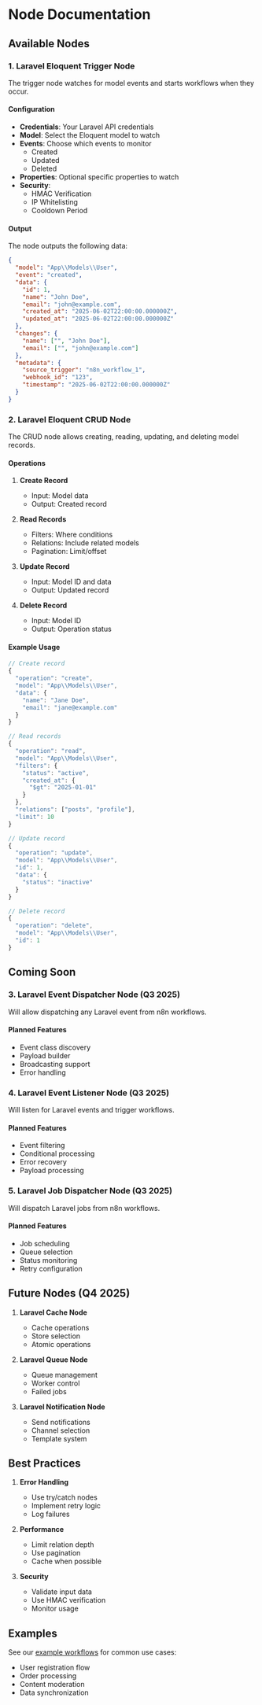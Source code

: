 # Node Documentation

## Available Nodes

### 1. Laravel Eloquent Trigger Node

The trigger node watches for model events and starts workflows when they occur.

#### Configuration

- **Credentials**: Your Laravel API credentials
- **Model**: Select the Eloquent model to watch
- **Events**: Choose which events to monitor
  - Created
  - Updated
  - Deleted
- **Properties**: Optional specific properties to watch
- **Security**:
  - HMAC Verification
  - IP Whitelisting
  - Cooldown Period

#### Output

The node outputs the following data:
```json
{
  "model": "App\\Models\\User",
  "event": "created",
  "data": {
    "id": 1,
    "name": "John Doe",
    "email": "john@example.com",
    "created_at": "2025-06-02T22:00:00.000000Z",
    "updated_at": "2025-06-02T22:00:00.000000Z"
  },
  "changes": {
    "name": ["", "John Doe"],
    "email": ["", "john@example.com"]
  },
  "metadata": {
    "source_trigger": "n8n_workflow_1",
    "webhook_id": "123",
    "timestamp": "2025-06-02T22:00:00.000000Z"
  }
}
```

### 2. Laravel Eloquent CRUD Node

The CRUD node allows creating, reading, updating, and deleting model records.

#### Operations

1. **Create Record**
   - Input: Model data
   - Output: Created record
   
2. **Read Records**
   - Filters: Where conditions
   - Relations: Include related models
   - Pagination: Limit/offset
   
3. **Update Record**
   - Input: Model ID and data
   - Output: Updated record
   
4. **Delete Record**
   - Input: Model ID
   - Output: Operation status

#### Example Usage

```typescript
// Create record
{
  "operation": "create",
  "model": "App\\Models\\User",
  "data": {
    "name": "Jane Doe",
    "email": "jane@example.com"
  }
}

// Read records
{
  "operation": "read",
  "model": "App\\Models\\User",
  "filters": {
    "status": "active",
    "created_at": {
      "$gt": "2025-01-01"
    }
  },
  "relations": ["posts", "profile"],
  "limit": 10
}

// Update record
{
  "operation": "update",
  "model": "App\\Models\\User",
  "id": 1,
  "data": {
    "status": "inactive"
  }
}

// Delete record
{
  "operation": "delete",
  "model": "App\\Models\\User",
  "id": 1
}
```

## Coming Soon

### 3. Laravel Event Dispatcher Node (Q3 2025)

Will allow dispatching any Laravel event from n8n workflows.

#### Planned Features
- Event class discovery
- Payload builder
- Broadcasting support
- Error handling

### 4. Laravel Event Listener Node (Q3 2025)

Will listen for Laravel events and trigger workflows.

#### Planned Features
- Event filtering
- Conditional processing
- Error recovery
- Payload processing

### 5. Laravel Job Dispatcher Node (Q3 2025)

Will dispatch Laravel jobs from n8n workflows.

#### Planned Features
- Job scheduling
- Queue selection
- Status monitoring
- Retry configuration

## Future Nodes (Q4 2025)

1. **Laravel Cache Node**
   - Cache operations
   - Store selection
   - Atomic operations
   
2. **Laravel Queue Node**
   - Queue management
   - Worker control
   - Failed jobs
   
3. **Laravel Notification Node**
   - Send notifications
   - Channel selection
   - Template system

## Best Practices

1. **Error Handling**
   - Use try/catch nodes
   - Implement retry logic
   - Log failures

2. **Performance**
   - Limit relation depth
   - Use pagination
   - Cache when possible

3. **Security**
   - Validate input data
   - Use HMAC verification
   - Monitor usage

## Examples

See our [example workflows](examples/) for common use cases:
- User registration flow
- Order processing
- Content moderation
- Data synchronization 